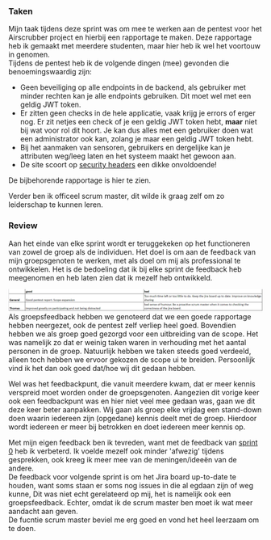 ### Taken
Mijn taak tijdens deze sprint was om mee te werken aan de pentest voor het Airscrubber project en hierbij een rapportage te maken. Deze rapportage 
heb ik gemaakt met meerdere studenten, maar hier heb ik wel het voortouw in genomen.
<br /> Tijdens de pentest heb ik de volgende dingen (mee) gevonden die benoemingswaardig zijn:
- Geen beveiliging op alle endpoints in de backend, als gebruiker met minder rechten kan je alle endpoints gebruiken. Dit moet wel met een geldig JWT token.
- Er zitten geen checks in de hele applicatie, vaak krijg je errors of erger nog. Er zit netjes een check of je een geldig JWT token hebt, **maar** niet bij wat voor
rol dit hoort. Je kan dus alles met een gebruiker doen wat een administrator ook kan, zolang je maar een geldig JWT token hebt.
- Bij het aanmaken van sensoren, gebruikers en dergelijke kan je attributen weg/leeg laten en het systeem maakt het gewoon aan.
- De site scoort op [security headers](https://securityheaders.com/) een dikke onvoldoende!

De bijbehorende rapportage is <a class="downloadlink" onClick="passwd('./files/Airscrubber-Report.docx','Rapportage Airscrubber')">hier</a> te zien.

Verder ben ik officeel scrum master, dit wilde ik graag zelf om zo leiderschap te kunnen leren. <br />

### Review
Aan het einde van elke sprint wordt er teruggekeken op het functioneren van zowel de groep als de individuen. Het doel is om aan de feedback van mijn groepsgenoten te werken, 
met als doel om mij als professional te ontwikkelen. Het is de bedoeling dat ik bij elke sprint de feedback heb meegenomen en heb laten zien dat ik mezelf heb ontwikkeld.

<img src="../images/project/peerreview2.PNG" alt="Review" class="phish_img" style="align:left;">
Als groepsfeedback hebben we genoteerd dat we een goede rapportage hebben neergezet, ook de pentest zelf verliep heel goed.
Bovendien hebben we als groep goed gezorgd voor een uitbreiding van de scope. Het was namelijk zo dat er weinig taken waren in verhouding
met het aantal personen in de groep. Natuurlijk hebben we taken steeds goed verdeeld, alleen toch hebben we ervoor gekozen de scope ui te breiden. Persoonlijk
vind ik het dan ook goed dat/hoe wij dit gedaan hebben. <br />

Wel was het feedbackpunt, die vanuit meerdere kwam, dat er meer kennis verspreid moet worden onder de groepsgenoten. Aangezien dit vorige keer ook een feedbackpunt was
en hier niet veel mee gedaan was, gaan we dit deze keer beter aanpakken. Wij gaan als groep elke vrijdag een stand-down doen waarin iedereen zijn (opgedane) kennis deelt met de groep.
Hierdoor wordt iedereen er meer bij betrokken en doet iedereen meer kennis op.


Met mijn eigen feedback ben ik tevreden, want met de feedback van [sprint 0](https://tvheel.github.io/project/sprint_0) heb ik verbeterd. Ik voelde mezelf ook minder
'afwezig' tijdens gesprekken, ook kreeg ik meer mee van de meningen/ideeën van de andere. <br />
De feedback voor volgende sprint is om het Jira board up-to-date te houden, want soms staan er soms nog issues in die al egdaan zijn of weg kunne,
Dit was niet echt gerelateerd op mij, het is namelijk ook een groepsfeedback. Echter, omdat ik de scrum master ben moet ik wat meer aandacht aan geven.
<br />
De fucntie scrum master beviel me erg goed en vond het heel leerzaam om te doen.


